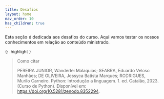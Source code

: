 ```yaml
---
title: Desafios
layout: home
nav_order: 10
has_children: true
---
```


<p align = "justify">
Esta seção é dedicada aos desafios do curso. Aqui vamos testar os nossos conhecimentos em relação ao conteúdo ministrado.
</p>

{: .highlight }
> Como citar
> 
> PEREIRA JUNIOR, Wanderlei Malaquias; SEABRA, Eduardo Veloso Manhães; DE OLIVEIRA, Jessyca Batista Marques; RODRIGUES, Murilo Carneiro. Python: Introdução a linguagem. 1. ed. Catalão, 2023. (Curso de Python). Disponível em: <https://doi.org/10.5281/zenodo.8352294>.